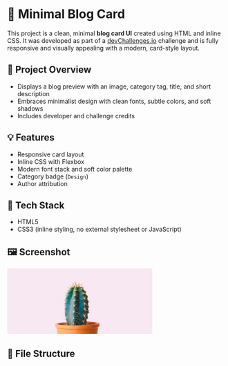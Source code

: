 # 🌵 Minimal Blog Card

This project is a clean, minimal **blog card UI** created using HTML and inline CSS. It was developed as part of a [devChallenges.io](https://www.devchallenges.io?ref=challenge) challenge and is fully responsive and visually appealing with a modern, card-style layout.

## 📄 Project Overview

- Displays a blog preview with an image, category tag, title, and short description
- Embraces minimalist design with clean fonts, subtle colors, and soft shadows
- Includes developer and challenge credits

## 💡 Features

- Responsive card layout
- Inline CSS with Flexbox
- Modern font stack and soft color palette
- Category badge (`Design`)
- Author attribution

## 🧱 Tech Stack

- HTML5
- CSS3 (inline styling, no external stylesheet or JavaScript)

## 🖼️ Screenshot

![Preview of the Minimal Blog Card](./cactus.jpg)

## 📁 File Structure

